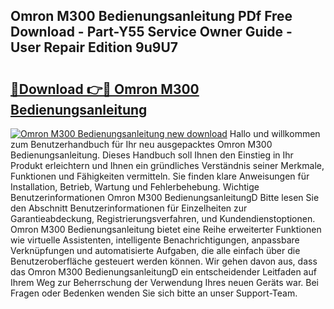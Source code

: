 ## Omron M300 Bedienungsanleitung PDf Free Download - Part-Y55 Service Owner Guide - User Repair Edition 9u9U7

# <h2><a href="http://df1rkgr.blite.top/?on=Omron+M300+Bedienungsanleitung">🔗Download 👉🔴 Omron M300 Bedienungsanleitung</a></h2>

[![Omron M300 Bedienungsanleitung new download](https://i.imgur.com/lujVjoI.png)](http://df1rkgr.blite.top/?on=Omron+M300+Bedienungsanleitung)
Hallo und willkommen zum Benutzerhandbuch für Ihr neu ausgepacktes Omron M300 Bedienungsanleitung. Dieses Handbuch soll Ihnen den Einstieg in Ihr Produkt erleichtern und Ihnen ein gründliches Verständnis seiner Merkmale, Funktionen und Fähigkeiten vermitteln. Sie finden klare Anweisungen für Installation, Betrieb, Wartung und Fehlerbehebung. Wichtige Benutzerinformationen Omron M300 BedienungsanleitungD Bitte lesen Sie den Abschnitt Benutzerinformationen für Einzelheiten zur Garantieabdeckung, Registrierungsverfahren, und Kundendienstoptionen. Omron M300 Bedienungsanleitung bietet eine Reihe erweiterter Funktionen wie virtuelle Assistenten, intelligente Benachrichtigungen, anpassbare Verknüpfungen und automatisierte Aufgaben, die alle einfach über die Benutzeroberfläche gesteuert werden können. Wir gehen davon aus, dass das Omron M300 BedienungsanleitungD ein entscheidender Leitfaden auf Ihrem Weg zur Beherrschung der Verwendung Ihres neuen Geräts war. Bei Fragen oder Bedenken wenden Sie sich bitte an unser Support-Team.
